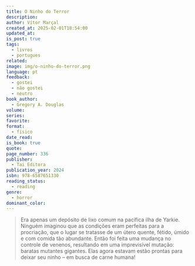 ```yaml
---
title: O Ninho do Terror
description: 
author: Vítor Marçal
created_at: 2025-02-01T18:54:00
updated_at: 
is_post: true
tags:
  - livros
  - portugues
related: 
image: img/o-ninho-do-terror.png
language: pt
feedback:
  - gostei
  - não gostei
  - neutro
book_author:
  - Gregory A. Douglas
volume: 
series: 
favorite: 
format:
  - físico
date_read: 
is_book: true
quote: 
page_number: 336
publisher:
  - Tai Editora
publication_year: 2024
isbn: 978-6587651330
reading_status:
  - reading
genre:
  - horror
dominant_color:
---
```

> Era apenas um depósito de lixo comum na pacífica ilha de Yarkie. Ninguém imaginou que as condições eram perfeitas para a procriação, que o lugar se tratasse de um útero quente, fétido, úmido e com comida tão abundante. Então foi feita uma mudança no controle de venenos, resultando em uma imprevisível mutação: baratas mutantes gigantes. Elas agora estavam estão prontas para deixar seu ninho – em busca de carne humana!